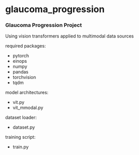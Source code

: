 # glaucoma_progression

### Glaucoma Progression Project

Using vision transformers applied to multimodal data sources

required packages:

* pytorch
* einops
* numpy
* pandas
* torchvision
* tqdm

model architectures: 

* vit.py
* vit_mmodal.py

dataset loader:

* dataset.py

training script:

* train.py